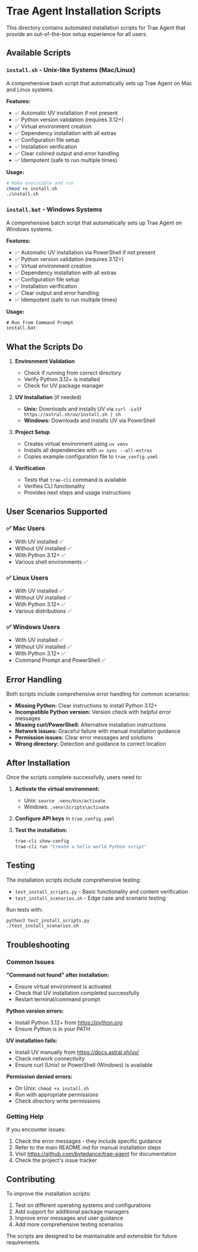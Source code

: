 # Trae Agent Installation Scripts

This directory contains automated installation scripts for Trae Agent that provide an out-of-the-box setup experience for all users.

## Available Scripts

### `install.sh` - Unix-like Systems (Mac/Linux)

A comprehensive bash script that automatically sets up Trae Agent on Mac and Linux systems.

**Features:**
- ✅ Automatic UV installation if not present
- ✅ Python version validation (requires 3.12+)
- ✅ Virtual environment creation
- ✅ Dependency installation with all extras
- ✅ Configuration file setup
- ✅ Installation verification
- ✅ Clear colored output and error handling
- ✅ Idempotent (safe to run multiple times)

**Usage:**
```bash
# Make executable and run
chmod +x install.sh
./install.sh
```

### `install.bat` - Windows Systems

A comprehensive batch script that automatically sets up Trae Agent on Windows systems.

**Features:**
- ✅ Automatic UV installation via PowerShell if not present
- ✅ Python version validation (requires 3.12+)
- ✅ Virtual environment creation
- ✅ Dependency installation with all extras
- ✅ Configuration file setup
- ✅ Installation verification
- ✅ Clear output and error handling
- ✅ Idempotent (safe to run multiple times)

**Usage:**
```cmd
# Run from Command Prompt
install.bat
```

## What the Scripts Do

1. **Environment Validation**
   - Check if running from correct directory
   - Verify Python 3.12+ is installed
   - Check for UV package manager

2. **UV Installation** (if needed)
   - **Unix:** Downloads and installs UV via `curl -LsSf https://astral.sh/uv/install.sh | sh`
   - **Windows:** Downloads and installs UV via PowerShell

3. **Project Setup**
   - Creates virtual environment using `uv venv`
   - Installs all dependencies with `uv sync --all-extras`
   - Copies example configuration file to `trae_config.yaml`

4. **Verification**
   - Tests that `trae-cli` command is available
   - Verifies CLI functionality
   - Provides next steps and usage instructions

## User Scenarios Supported

### ✅ Mac Users
- With UV installed ✅
- Without UV installed ✅
- With Python 3.12+ ✅
- Various shell environments ✅

### ✅ Linux Users  
- With UV installed ✅
- Without UV installed ✅
- With Python 3.12+ ✅
- Various distributions ✅

### ✅ Windows Users
- With UV installed ✅
- Without UV installed ✅
- With Python 3.12+ ✅
- Command Prompt and PowerShell ✅

## Error Handling

Both scripts include comprehensive error handling for common scenarios:

- **Missing Python:** Clear instructions to install Python 3.12+
- **Incompatible Python version:** Version check with helpful error messages
- **Missing curl/PowerShell:** Alternative installation instructions
- **Network issues:** Graceful failure with manual installation guidance
- **Permission issues:** Clear error messages and solutions
- **Wrong directory:** Detection and guidance to correct location

## After Installation

Once the scripts complete successfully, users need to:

1. **Activate the virtual environment:**
   - Unix: `source .venv/bin/activate`
   - Windows: `.venv\Scripts\activate`

2. **Configure API keys** in `trae_config.yaml`

3. **Test the installation:**
   ```bash
   trae-cli show-config
   trae-cli run "Create a hello world Python script"
   ```

## Testing

The installation scripts include comprehensive testing:

- `test_install_scripts.py` - Basic functionality and content verification
- `test_install_scenarios.sh` - Edge case and scenario testing

Run tests with:
```bash
python3 test_install_scripts.py
./test_install_scenarios.sh
```

## Troubleshooting

### Common Issues

**"Command not found" after installation:**
- Ensure virtual environment is activated
- Check that UV installation completed successfully
- Restart terminal/command prompt

**Python version errors:**
- Install Python 3.12+ from https://python.org
- Ensure Python is in your PATH

**UV installation fails:**
- Install UV manually from https://docs.astral.sh/uv/
- Check network connectivity
- Ensure curl (Unix) or PowerShell (Windows) is available

**Permission denied errors:**
- On Unix: `chmod +x install.sh`
- Run with appropriate permissions
- Check directory write permissions

### Getting Help

If you encounter issues:

1. Check the error messages - they include specific guidance
2. Refer to the main README.md for manual installation steps
3. Visit https://github.com/bytedance/trae-agent for documentation
4. Check the project's issue tracker

## Contributing

To improve the installation scripts:

1. Test on different operating systems and configurations
2. Add support for additional package managers
3. Improve error messages and user guidance
4. Add more comprehensive testing scenarios

The scripts are designed to be maintainable and extensible for future requirements.